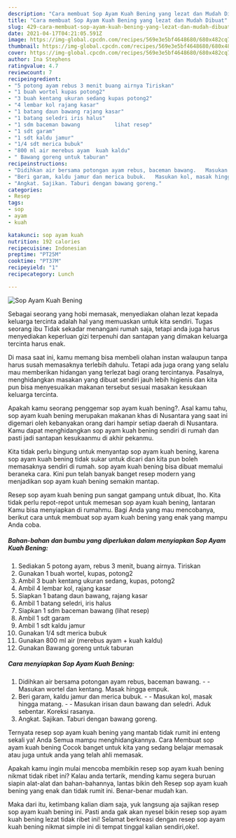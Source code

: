```yaml
---
description: "Cara membuat Sop Ayam Kuah Bening yang lezat dan Mudah Dibuat"
title: "Cara membuat Sop Ayam Kuah Bening yang lezat dan Mudah Dibuat"
slug: 429-cara-membuat-sop-ayam-kuah-bening-yang-lezat-dan-mudah-dibuat
date: 2021-04-17T04:21:05.591Z
image: https://img-global.cpcdn.com/recipes/569e3e5bf4648680/680x482cq70/sop-ayam-kuah-bening-foto-resep-utama.jpg
thumbnail: https://img-global.cpcdn.com/recipes/569e3e5bf4648680/680x482cq70/sop-ayam-kuah-bening-foto-resep-utama.jpg
cover: https://img-global.cpcdn.com/recipes/569e3e5bf4648680/680x482cq70/sop-ayam-kuah-bening-foto-resep-utama.jpg
author: Ina Stephens
ratingvalue: 4.7
reviewcount: 7
recipeingredient:
- "5 potong ayam rebus 3 menit buang airnya Tiriskan"
- "1 buah wortel kupas potong2"
- "3 buah kentang ukuran sedang kupas potong2"
- "4 lembar kol rajang kasar"
- "1 batang daun bawang rajang kasar"
- "1 batang seledri iris halus"
- "1 sdm baceman bawang           lihat resep"
- "1 sdt garam"
- "1 sdt kaldu jamur"
- "1/4 sdt merica bubuk"
- "800 ml air merebus ayam  kuah kaldu"
- " Bawang goreng untuk taburan"
recipeinstructions:
- "Didihkan air bersama potongan ayam rebus, baceman bawang.   Masukan wortel dan kentang. Masak hingga empuk."
- "Beri garam, kaldu jamur dan merica bubuk.   Masukan kol, masak hingga matang.   Masukan irisan daun bawang dan seledri. Aduk sebentar. Koreksi rasanya."
- "Angkat. Sajikan. Taburi dengan bawang goreng."
categories:
- Resep
tags:
- sop
- ayam
- kuah

katakunci: sop ayam kuah 
nutrition: 192 calories
recipecuisine: Indonesian
preptime: "PT25M"
cooktime: "PT37M"
recipeyield: "1"
recipecategory: Lunch

---
```



![Sop Ayam Kuah Bening](https://img-global.cpcdn.com/recipes/569e3e5bf4648680/680x482cq70/sop-ayam-kuah-bening-foto-resep-utama.jpg)

Sebagai seorang yang hobi memasak, menyediakan olahan lezat kepada keluarga tercinta adalah hal yang memuaskan untuk kita sendiri. Tugas seorang ibu Tidak sekadar menangani rumah saja, tetapi anda juga harus menyediakan keperluan gizi terpenuhi dan santapan yang dimakan keluarga tercinta harus enak.

Di masa  saat ini, kamu memang bisa membeli olahan instan walaupun tanpa harus susah memasaknya terlebih dahulu. Tetapi ada juga orang yang selalu mau memberikan hidangan yang terlezat bagi orang tercintanya. Pasalnya, menghidangkan masakan yang dibuat sendiri jauh lebih higienis dan kita pun bisa menyesuaikan makanan tersebut sesuai masakan kesukaan keluarga tercinta. 



Apakah kamu seorang penggemar sop ayam kuah bening?. Asal kamu tahu, sop ayam kuah bening merupakan makanan khas di Nusantara yang saat ini digemari oleh kebanyakan orang dari hampir setiap daerah di Nusantara. Kamu dapat menghidangkan sop ayam kuah bening sendiri di rumah dan pasti jadi santapan kesukaanmu di akhir pekanmu.

Kita tidak perlu bingung untuk menyantap sop ayam kuah bening, karena sop ayam kuah bening tidak sukar untuk dicari dan kita pun boleh memasaknya sendiri di rumah. sop ayam kuah bening bisa dibuat memalui beraneka cara. Kini pun telah banyak banget resep modern yang menjadikan sop ayam kuah bening semakin mantap.

Resep sop ayam kuah bening pun sangat gampang untuk dibuat, lho. Kita tidak perlu repot-repot untuk memesan sop ayam kuah bening, lantaran Kamu bisa menyiapkan di rumahmu. Bagi Anda yang mau mencobanya, berikut cara untuk membuat sop ayam kuah bening yang enak yang mampu Anda coba.

<!--inarticleads1-->

##### Bahan-bahan dan bumbu yang diperlukan dalam menyiapkan Sop Ayam Kuah Bening:

1. Sediakan 5 potong ayam, rebus 3 menit, buang airnya. Tiriskan
1. Gunakan 1 buah wortel, kupas, potong2
1. Ambil 3 buah kentang ukuran sedang, kupas, potong2
1. Ambil 4 lembar kol, rajang kasar
1. Siapkan 1 batang daun bawang, rajang kasar
1. Ambil 1 batang seledri, iris halus
1. Siapkan 1 sdm baceman bawang           (lihat resep)
1. Ambil 1 sdt garam
1. Ambil 1 sdt kaldu jamur
1. Gunakan 1/4 sdt merica bubuk
1. Gunakan 800 ml air (merebus ayam + kuah kaldu)
1. Gunakan  Bawang goreng untuk taburan




<!--inarticleads2-->

##### Cara menyiapkan Sop Ayam Kuah Bening:

1. Didihkan air bersama potongan ayam rebus, baceman bawang.  -  - Masukan wortel dan kentang. Masak hingga empuk.
1. Beri garam, kaldu jamur dan merica bubuk.  -  - Masukan kol, masak hingga matang.  -  - Masukan irisan daun bawang dan seledri. Aduk sebentar. Koreksi rasanya.
1. Angkat. Sajikan. Taburi dengan bawang goreng.




Ternyata resep sop ayam kuah bening yang mantab tidak rumit ini enteng sekali ya! Anda Semua mampu menghidangkannya. Cara Membuat sop ayam kuah bening Cocok banget untuk kita yang sedang belajar memasak atau juga untuk anda yang telah ahli memasak.

Apakah kamu ingin mulai mencoba membikin resep sop ayam kuah bening nikmat tidak ribet ini? Kalau anda tertarik, mending kamu segera buruan siapin alat-alat dan bahan-bahannya, lantas bikin deh Resep sop ayam kuah bening yang enak dan tidak rumit ini. Benar-benar mudah kan. 

Maka dari itu, ketimbang kalian diam saja, yuk langsung aja sajikan resep sop ayam kuah bening ini. Pasti anda gak akan nyesel bikin resep sop ayam kuah bening lezat tidak ribet ini! Selamat berkreasi dengan resep sop ayam kuah bening nikmat simple ini di tempat tinggal kalian sendiri,oke!.

